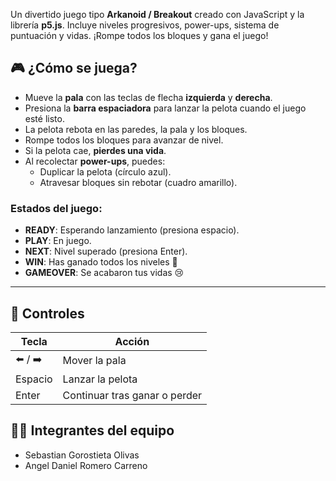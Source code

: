Un divertido juego tipo **Arkanoid / Breakout** creado con JavaScript y la librería **p5.js**. Incluye niveles progresivos, power-ups, sistema de puntuación y vidas. ¡Rompe todos los bloques y gana el juego!

## 🎮 ¿Cómo se juega?

- Mueve la **pala** con las teclas de flecha **izquierda** y **derecha**.
- Presiona la **barra espaciadora** para lanzar la pelota cuando el juego esté listo.
- La pelota rebota en las paredes, la pala y los bloques.
- Rompe todos los bloques para avanzar de nivel.
- Si la pelota cae, **pierdes una vida**.
- Al recolectar **power-ups**, puedes:
  - Duplicar la pelota (círculo azul).
  - Atravesar bloques sin rebotar (cuadro amarillo).

### Estados del juego:

- **READY**: Esperando lanzamiento (presiona espacio).
- **PLAY**: En juego.
- **NEXT**: Nivel superado (presiona Enter).
- **WIN**: Has ganado todos los niveles 🎉
- **GAMEOVER**: Se acabaron tus vidas 😢

---

## 🧱 Controles

| Tecla        | Acción                  |
|--------------|-------------------------|
| ⬅️ / ➡️      | Mover la pala           |
| Espacio      | Lanzar la pelota        |
| Enter        | Continuar tras ganar o perder |



## 🧑‍💻 Integrantes del equipo

- Sebastian Gorostieta Olivas
- Angel Daniel Romero Carreno

